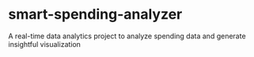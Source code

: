 # smart-spending-analyzer
A real-time data analytics project to analyze spending data and generate insightful visualization

